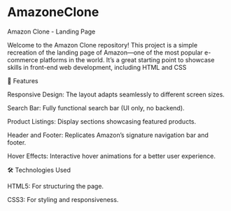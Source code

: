﻿# AmazoneClone
Amazon Clone - Landing Page

Welcome to the Amazon Clone repository! This project is a simple recreation of the landing page of Amazon—one of the most popular e-commerce platforms in the world. It’s a great starting point to showcase skills in front-end web development, including HTML and CSS

🚀 Features

Responsive Design: The layout adapts seamlessly to different screen sizes.

Search Bar: Fully functional search bar (UI only, no backend).

Product Listings: Display sections showcasing featured products.

Header and Footer: Replicates Amazon’s signature navigation bar and footer.

Hover Effects: Interactive hover animations for a better user experience.

🛠️ Technologies Used

HTML5: For structuring the page.

CSS3: For styling and responsiveness.
